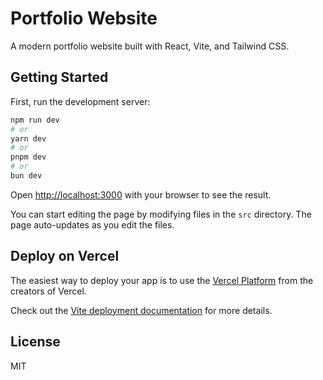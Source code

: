# Portfolio Website

A modern portfolio website built with React, Vite, and Tailwind CSS.

## Getting Started

First, run the development server:

```bash
npm run dev
# or
yarn dev
# or
pnpm dev
# or
bun dev
```

Open [http://localhost:3000](http://localhost:3000) with your browser to see the result.

You can start editing the page by modifying files in the `src` directory. The page auto-updates as you edit the files.

## Deploy on Vercel

The easiest way to deploy your app is to use the [Vercel Platform](https://vercel.com/new?utm_medium=default-template&filter=next.js&utm_source=create-next-app&utm_campaign=create-next-app-docs) from the creators of Vercel.

Check out the [Vite deployment documentation](https://vitejs.dev/guide/static-deploy.html) for more details.

## License

MIT
